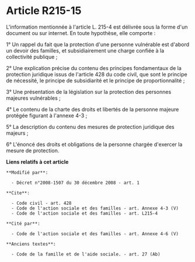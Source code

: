 # Article R215-15

L'information mentionnée à l'article L. 215-4 est délivrée sous la forme d'un document ou sur internet. En toute hypothèse,
elle comporte : 

1° Un rappel du fait que la protection d'une personne vulnérable est d'abord un devoir des familles, et subsidiairement une
charge confiée à la collectivité publique ; 

2° Une explication précise du contenu des principes fondamentaux de la protection juridique issus de l'article 428 du code
civil, que sont le principe de nécessité, le principe de subsidiarité et le principe de proportionnalité ; 

3° Une présentation de la législation sur la protection des personnes majeures vulnérables ; 

4° Le contenu de la charte des droits et libertés de la personne majeure protégée figurant à l'annexe 4-3 ; 

5° La description du contenu des mesures de protection juridique des majeurs ; 

6° L'énoncé des droits et obligations de la personne chargée d'exercer la mesure de protection.

**Liens relatifs à cet article**

	**Modifié par**:

	  - Décret n°2008-1507 du 30 décembre 2008 - art. 1

	**Cite**:

	  - Code civil - art. 428
	  - Code de l'action sociale et des familles - art. Annexe 4-3 (V)
	  - Code de l'action sociale et des familles - art. L215-4

	**Cité par**:

	  - Code de l'action sociale et des familles - art. Annexe 4-6 (V)

	**Anciens textes**:

	  - Code de la famille et de l'aide sociale. - art. 27 (Ab)
